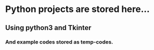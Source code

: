 # Python projects are stored here...
## Using python3 and Tkinter
### And example codes stored as temp-codes.

